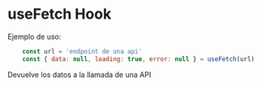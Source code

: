# useFetch Hook

Ejemplo de uso:

```javascript
    const url = 'endpoint de una api'
    const { data: null, loading: true, error: null } = useFetch(url)
```

Devuelve los datos a la llamada de una API